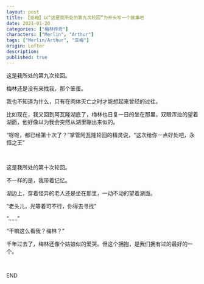 ```yaml
---
layout: post
title: 【亚梅】以“这是我所处的第九次轮回”为开头写一个故事吧
date: 2021-01-20
categories: ["梅林传奇"]
characters: ["Merlin", "Arthur"]
tags: ["Merlin/Arthur", "亚梅"]
origin: Lofter
description: 
published: true
---
```


这是我所处的第九次轮回。

梅林还是没有来找我，那个笨蛋。

我也不知道为什么，只有在肉体灭亡之时才能想起来曾经的过往。

比如现在，我又回到阿瓦隆湖底了，梅林也日复一日的坐在那里，双眼浑浊的望着湖面，他好像以为我会突然从湖里蹦出来似的。

“呀呀，都已经第十次了？”掌管阿瓦隆轮回的精灵说，“这次给你一点好处吧，永恒之王”

<br>

这是我所处的第十次轮回。

不一样的是，我带着记忆。

湖边上，穿着怪异的老人还是坐在那里，一动不动的望着湖面。

“老头儿，光等着可不行，你得去寻找”

“……”

“干嘛这么看我？梅林？”

千年过去了，梅林还像个姑娘似的爱哭。但这个拥抱，是我们拥有过的最好的一个。

<br>

END
